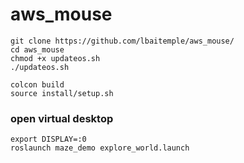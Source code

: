 # aws_mouse
```
git clone https://github.com/lbaitemple/aws_mouse/ 
cd aws_mouse
chmod +x updateos.sh
./updateos.sh

colcon build
source install/setup.sh
```

### open virtual desktop
```
export DISPLAY=:0
roslaunch maze_demo explore_world.launch
```

